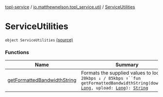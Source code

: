 [topl-service](../../index.md) / [io.matthewnelson.topl_service.util](../index.md) / [ServiceUtilities](./index.md)

# ServiceUtilities

`object ServiceUtilities` [(source)](https://github.com/05nelsonm/TorOnionProxyLibrary-Android/blob/master/topl-service/src/main/java/io/matthewnelson/topl_service/util/ServiceUtilities.kt#L22)

### Functions

| Name | Summary |
|---|---|
| [getFormattedBandwidthString](get-formatted-bandwidth-string.md) | Formats the supplied values to look like: `20kbps ↓ / 85kbps ↑``fun getFormattedBandwidthString(download: `[`Long`](https://kotlinlang.org/api/latest/jvm/stdlib/kotlin/-long/index.html)`, upload: `[`Long`](https://kotlinlang.org/api/latest/jvm/stdlib/kotlin/-long/index.html)`): `[`String`](https://kotlinlang.org/api/latest/jvm/stdlib/kotlin/-string/index.html) |
